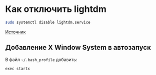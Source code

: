 # Как отключить lightdm

```bash
sudo systemctl disable lightdm.service
```

[Источник](https://ask-ubuntu.ru/questions/86981/kak-otklyuchit-lightdm)

## Добавление X Window System в автозапуск

В файл `~/.bash_profile` добавить:

```
exec startx
```

